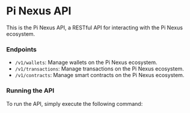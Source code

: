 Pi Nexus API
================

This is the Pi Nexus API, a RESTful API for interacting with the Pi Nexus ecosystem.

### Endpoints

* `/v1/wallets`: Manage wallets on the Pi Nexus ecosystem.
* `/v1/transactions`: Manage transactions on the Pi Nexus ecosystem.
* `/v1/contracts`: Manage smart contracts on the Pi Nexus ecosystem.

### Running the API

To run the API, simply execute the following command:
